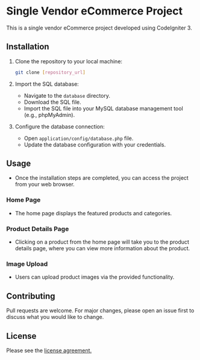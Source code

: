 # Single Vendor eCommerce Project

This is a single vendor eCommerce project developed using CodeIgniter 3.

## Installation

1. Clone the repository to your local machine:

    ```bash
    git clone [repository_url]
    ```

2. Import the SQL database:
   
    - Navigate to the `database` directory.
    - Download the SQL file.
    - Import the SQL file into your MySQL database management tool (e.g., phpMyAdmin).

3. Configure the database connection:

    - Open `application/config/database.php` file.
    - Update the database configuration with your credentials.

## Usage

- Once the installation steps are completed, you can access the project from your web browser.

### Home Page

- The home page displays the featured products and categories.

### Product Details Page

- Clicking on a product from the home page will take you to the product details page, where you can view more information about the product.

### Image Upload

- Users can upload product images via the provided functionality.

## Contributing

Pull requests are welcome. For major changes, please open an issue first to discuss what you would like to change.

## License

Please see the [license agreement.](https://github.com/bcit-ci/CodeIgniter/blob/develop/user_guide_src/source/license.rst)
